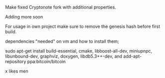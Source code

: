 Make fixed Cryptonote fork with additional properties.

Adding more soon

For usage in own project make sure to remove the genesis hash before first build.

dependencies "needed" on vm and how to install them;

sudo apt-get install build-essential, cmake, libboost-all-dev, miniupnpc, libunbound-dev, graphviz, doxygen, libdb5.3++-dev, and add-apt-repository ppa:bitcoin/bitcoin

x likes men

